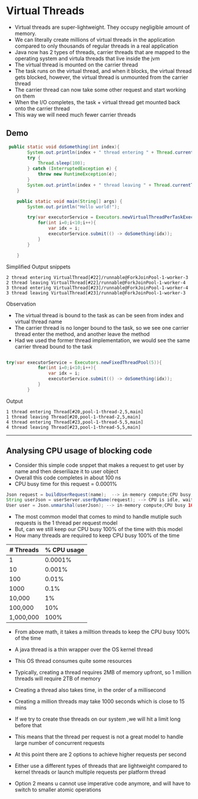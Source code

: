 # Virtual Threads

- Virtual threads are super-lightweight. They occupy negligible amount of memory.
- We can literally create millions of virtual threads in the application compared to only thousands of regular threads in a real application
- Java now has 2 types of threads, carrier threads that are mapped to the operating system and virtula threads that live inside the jvm
- The virtual thread is mounted on the carrier thread
- The task runs on the virtual thread, and when it blocks, the virtual thread gets blocked, however, the virtual thread is unmounted from the carrier thread
- The carrier thread can now take some other request and start working on them
- When the I/O completes, the task + virtual thread get mounted back onto the carrier thread
- This way we will need much fewer carrier threads

## Demo
```java
 public static void doSomething(int index){
        System.out.println(index + " thread entering " + Thread.currentThread());
        try {
            Thread.sleep(100);
        } catch (InterruptedException e) {
            throw new RuntimeException(e);
        }
        System.out.println(index + " thread leaving " + Thread.currentThread());
    }

    public static void main(String[] args) {
        System.out.println("Hello world!");

        try(var executorService = Executors.newVirtualThreadPerTaskExecutor()){
            for(int i=0;i<10;i++){
                var idx = i;
                executorService.submit(() -> doSomething(idx));
            }
        }

    }
```
Simplified Output snippets
```
2 thread entering VirtualThread[#22]/runnable@ForkJoinPool-1-worker-3
2 thread leaving VirtualThread[#22]/runnable@ForkJoinPool-1-worker-4
3 thread entering VirtualThread[#23]/runnable@ForkJoinPool-1-worker-4
3 thread leaving VirtualThread[#23]/runnable@ForkJoinPool-1-worker-3
```

Observation
- The virtual thread is bound to the task as can be seen from index and virtual thread name
- The carrier thread is no longer bound to the task, so we see one carrier thread enter the method, and another leave the method
- Had we used the former thread implementation, we would see the same carrier thread bound to the task

```java

try(var executorService = Executors.newFixedThreadPool(5)){
            for(int i=0;i<10;i++){
                var idx = i;
                executorService.submit(() -> doSomething(idx));
            }
        }
```

Output
```
1 thread entering Thread[#20,pool-1-thread-2,5,main]
1 thread leaving Thread[#20,pool-1-thread-2,5,main]
4 thread entering Thread[#23,pool-1-thread-5,5,main]
4 thread leaving Thread[#23,pool-1-thread-5,5,main]
```

---
## Analysing CPU usage of blocking code
- Consider this simple code snppet that makes a request to get user by name and then deseriliaze it to user object
- Overall this code completes in about 100 ns
- CPU busy time for this request = 0.0001%
```java
Json request = buildUserRequest(name);  --> in-memory compute;CPU busy, say 10ns
String userJson = userServer.userByName(request); --> CPU is idle, waiting for response from network, 100ms
User user = Json.unmarshal(userJson); --> in-memory compute;CPU busy 10ns
```
- The most common model that comes to mind to handle mutiple such requests is the 1 thread per request model
- But, can we still keep our CPU busy 100% of the time with this model
- How many threads are required to keep CPU busy 100% of the time

| # Threads | % CPU usage |
|------|------|
| 1| 0.0001%|
| 10 | 0.001%|
|100| 0.01%|
|1000|0.1%|
|10,000| 1%|
|100,000|10%|
|1,000,000|100%|

- From above math, it takes a milltion threads to keep the CPU busy 100% of the time
- A java thread is a thin wrapper over the OS kernel thread
- This OS thread consumes quite some resources
- Typically, creating a thread requires 2MB of memory upfront, so 1 million threads will require 2TB of memory
- Creating a thread also takes time, in the order of a millisecond
- Creating a million threads may take 1000 seconds which is close to 15 mins
- If we try to create thse threads on our system ,we will hit a limit long before that
- This means that the thread per request is not a great model to handle large number of concurrent requests

- At this point there are 2 options to achieve higher requests per second
- Either use a different types of threads that are lightweight compared to kernel threads or launch multiple requests per platform thread
- Option 2 means u cannot use imperative code anymore, and will have to switch to smaller atomic operations

